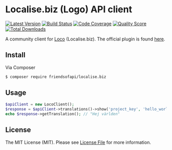 # Localise.biz (Logo) API client

[![Latest Version](https://img.shields.io/github/release/FriendsOfApi/localise.biz.svg?style=flat-square)](https://github.com/FriendsOfApi/localise.biz/releases)
[![Build Status](https://img.shields.io/travis/FriendsOfApi/localise.biz.svg?style=flat-square)](https://travis-ci.org/FriendsOfApi/localise.biz)
[![Code Coverage](https://img.shields.io/scrutinizer/coverage/g/FriendsOfApi/localise.biz.svg?style=flat-square)](https://scrutinizer-ci.com/g/FriendsOfApi/localise.biz)
[![Quality Score](https://img.shields.io/scrutinizer/g/FriendsOfApi/localise.biz.svg?style=flat-square)](https://scrutinizer-ci.com/g/FriendsOfApi/localise.biz)
[![Total Downloads](https://img.shields.io/packagist/dt/friendsofapi/localise.biz.svg?style=flat-square)](https://packagist.org/packages/FriendsOfApi/localise.biz)


A community client for [Loco](https://localise.biz) (Localise.biz). The official plugin is found [here](https://github.com/loco/loco-php-sdk).

## Install

Via Composer

``` bash
$ composer require friendsofapi/localise.biz
```

## Usage

```php
$apiClient = new LocoClient();
$response = $apiClient->translations()->show('project_key', 'hello_world', 'sv');
echo $response->getTranslation(); // "Hej världen"
```

## License

The MIT License (MIT). Please see [License File](LICENSE) for more information.
